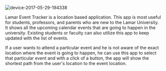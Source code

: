 
![device-2017-05-29-194338](/uploads/4bad8c31873b5e3d5cc707b4d3ee6b15/device-2017-05-29-194338.png)

Lamar Event Tracker is a location based application. This app is most useful for students, professors, and parents who are new to the Lamar University. It shows all the upcoming calendar events that are going to happen in the university. Existing students or faculty can also utilize this app to keep updated with the list of events.

If a user wants to attend a particular event and he is not aware of the exact location where the event is going to happen, he can use this app to select that particular event and with a click of a button, the app will show the shortest path from the user's location to the event location.

